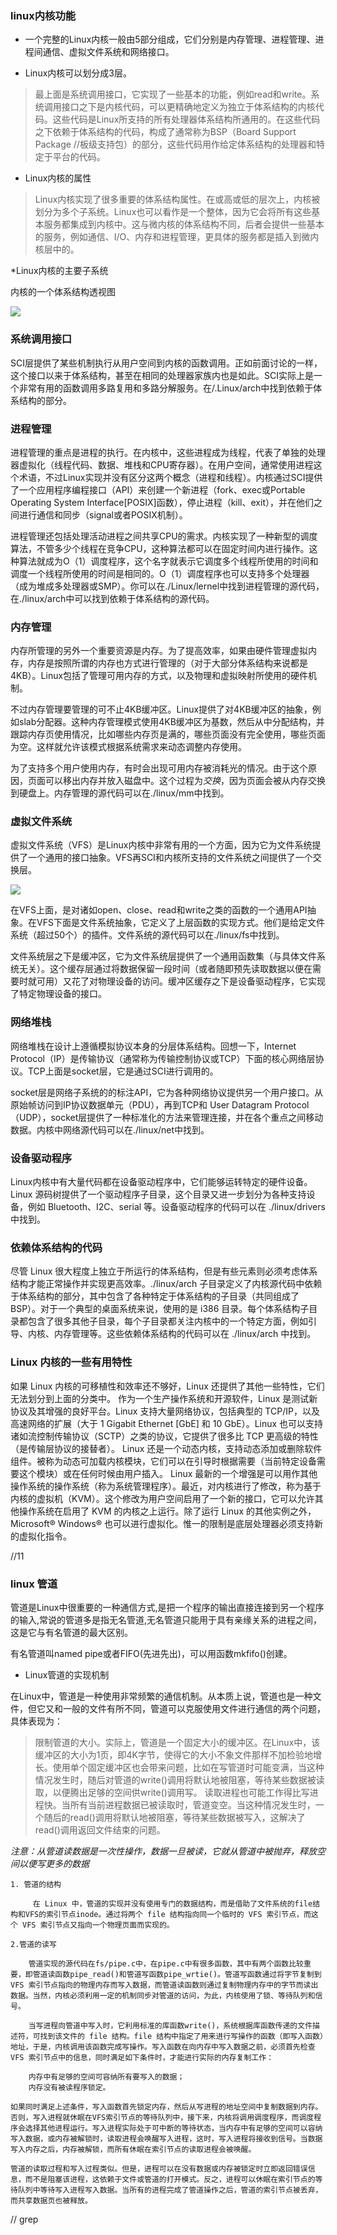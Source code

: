 ### linux内核功能

* 一个完整的Linux内核一般由5部分组成，它们分别是内存管理、进程管理、进程间通信、虚拟文件系统和网络接口。

* Linux内核可以划分成3层。
> 最上面是系统调用接口，它实现了一些基本的功能，例如read和write。系统调用接口之下是内核代码，可以更精确地定义为独立于体系结构的内核代码。这些代码是Linux所支持的所有处理器体系结构所通用的。在这些代码之下依赖于体系结构的代码，构成了通常称为BSP（Board Support Package //板级支持包）的部分，这些代码用作给定体系结构的处理器和特定于平台的代码。

* Linux内核的属性

> Linux内核实现了很多重要的体系结构属性。在或高或低的层次上，内核被划分为多个子系统。Linux也可以看作是一个整体，因为它会将所有这些基本服务都集成到内核中。这与微内核的体系结构不同，后者会提供一些基本的服务，例如通信、I/O、内存和进程管理，更具体的服务都是插入到微内核层中的。

*Linux内核的主要子系统  

内核的一个体系结构透视图  

![](https://github.com/zzxx9426/JAVA/blob/master/Linux%E5%86%85%E6%A0%B8%E7%BB%93%E6%9E%84%E9%80%8F%E8%A7%86%E5%9B%BE.png?raw=true)

### 系统调用接口

SCI层提供了某些机制执行从用户空间到内核的函数调用。正如前面讨论的一样，这个接口以来于体系结构，甚至在相同的处理器家族内也是如此。SCI实际上是一个非常有用的函数调用多路复用和多路分解服务。在/.Linux/arch中找到依赖于体系结构的部分。

### 进程管理

进程管理的重点是进程的执行。在内核中，这些进程成为线程，代表了单独的处理器虚拟化（线程代码、数据、堆栈和CPU寄存器）。在用户空间，通常使用进程这个术语，不过Linux实现并没有区分这两个概念（进程和线程）。内核通过SCI提供了一个应用程序编程接口（API）来创建一个新进程（fork、exec或Portable Operating System Interface[POSIX]函数），停止进程（kill、exit），并在他们之间进行通信和同步（signal或者POSIX机制）。
<br>

进程管理还包括处理活动进程之间共享CPU的需求。内核实现了一种新型的调度算法，不管多少个线程在竞争CPU，这种算法都可以在固定时间内进行操作。这种算法就成为O（1）调度程序，这个名字就表示它调度多个线程所使用的时间和调度一个线程所使用的时间是相同的。O（1）调度程序也可以支持多个处理器（成为堆成多处理器或SMP）。你可以在./Linux/lernel中找到进程管理的源代码，在./linux/arch中可以找到依赖于体系结构的源代码。  

### 内存管理

内存所管理的另外一个重要资源是内存。为了提高效率，如果由硬件管理虚拟内存，内存是按照所谓的内存也方式进行管理的（对于大部分体系结构来说都是4KB）。Linux包括了管理可用内存的方式，以及物理和虚拟映射所使用的硬件机制。

不过内存管理要管理的可不止4KB缓冲区。Linux提供了对4KB缓冲区的抽象，例如slab分配器。这种内存管理模式使用4KB缓冲区为基数，然后从中分配结构，并跟踪内存页使用情况，比如哪些内存页是满的，哪些页面没有完全使用，哪些页面为空。这样就允许该模式根据系统需求来动态调整内存使用。

为了支持多个用户使用内存，有时会出现可用内存被消耗光的情况。由于这个原因，页面可以移出内存并放入磁盘中。这个过程为*交换*，因为页面会被从内存交换到硬盘上。内存管理的源代码可以在./linux/mm中找到。  

### 虚拟文件系统

虚拟文件系统（VFS）是Linux内核中非常有用的一个方面，因为它为文件系统提供了一个通用的接口抽象。VFS再SCI和内核所支持的文件系统之间提供了一个交换层。

![](https://github.com/zzxx9426/JAVA/blob/master/%E8%99%9A%E6%8B%9F%E6%96%87%E4%BB%B6%E4%BA%A4%E6%8D%A2%E5%B1%82.png?raw=true)

在VFS上面，是对诸如open、close、read和write之类的函数的一个通用API抽象。在VFS下面是文件系统抽象，它定义了上层函数的实现方式。他们是给定文件系统（超过50个）的插件。文件系统的源代码可以在./linux/fs中找到。

文件系统层之下是缓冲区，它为文件系统层提供了一个通用函数集（与具体文件系统无关）。这个缓存层通过将数据保留一段时间（或者随即预先读取数据以便在需要时就可用）又花了对物理设备的访问。缓冲区缓存之下是设备驱动程序，它实现了特定物理设备的接口。

### 网络堆栈

网络堆栈在设计上遵循模拟协议本身的分层体系结构。回想一下，Internet Protocol（IP）是传输协议（通常称为传输控制协议或TCP）下面的核心网络层协议。TCP上面是socket层，它是通过SCI进行调用的。

socket层是网络子系统的的标注API，它为各种网络协议提供另一个用户接口。从原始帧访问到IP协议数据单元（PDU），再到TCP和 User Datagram Protocol（UDP），socket层提供了一种标准化的方法来管理连接，并在各个重点之间移动数据。内核中网络源代码可以在./linux/net中找到。

### 设备驱动程序

Linux内核中有大量代码都在设备驱动程序中，它们能够运转特定的硬件设备。Linux 源码树提供了一个驱动程序子目录，这个目录又进一步划分为各种支持设备，例如 Bluetooth、I2C、serial 等。设备驱动程序的代码可以在 ./linux/drivers 中找到。


### 依赖体系结构的代码
尽管 Linux 很大程度上独立于所运行的体系结构，但是有些元素则必须考虑体系结构才能正常操作并实现更高效率。./linux/arch 子目录定义了内核源代码中依赖于体系结构的部分，其中包含了各种特定于体系结构的子目录（共同组成了 BSP）。对于一个典型的桌面系统来说，使用的是 i386 目录。每个体系结构子目录都包含了很多其他子目录，每个子目录都关注内核中的一个特定方面，例如引导、内核、内存管理等。这些依赖体系结构的代码可以在 ./linux/arch 中找到。

### Linux 内核的一些有用特性
如果 Linux 内核的可移植性和效率还不够好，Linux 还提供了其他一些特性，它们无法划分到上面的分类中。
作为一个生产操作系统和开源软件，Linux 是测试新协议及其增强的良好平台。Linux 支持大量网络协议，包括典型的 TCP/IP，以及高速网络的扩展（大于 1 Gigabit Ethernet [GbE] 和 10 GbE）。Linux 也可以支持诸如流控制传输协议（SCTP）之类的协议，它提供了很多比 TCP 更高级的特性（是传输层协议的接替者）。
Linux 还是一个动态内核，支持动态添加或删除软件组件。被称为动态可加载内核模块，它们可以在引导时根据需要（当前特定设备需要这个模块）或在任何时候由用户插入。
Linux 最新的一个增强是可以用作其他操作系统的操作系统（称为系统管理程序）。最近，对内核进行了修改，称为基于内核的虚拟机（KVM）。这个修改为用户空间启用了一个新的接口，它可以允许其他操作系统在启用了 KVM 的内核之上运行。除了运行 Linux 的其他实例之外， Microsoft® Windows® 也可以进行虚拟化。惟一的限制是底层处理器必须支持新的虚拟化指令。



//11

### linux 管道 

管道是Linux中很重要的一种通信方式,是把一个程序的输出直接连接到另一个程序的输入,常说的管道多是指无名管道,无名管道只能用于具有亲缘关系的进程之间，这是它与有名管道的最大区别。

有名管道叫named pipe或者FIFO(先进先出)，可以用函数mkfifo()创建。

* Linux管道的实现机制

在Linux中，管道是一种使用非常频繁的通信机制。从本质上说，管道也是一种文件，但它又和一般的文件有所不同，管道可以克服使用文件进行通信的两个问题，具体表现为：
> 限制管道的大小。实际上，管道是一个固定大小的缓冲区。在Linux中，该缓冲区的大小为1页，即4K字节，使得它的大小不象文件那样不加检验地增长。使用单个固定缓冲区也会带来问题，比如在写管道时可能变满，当这种情况发生时，随后对管道的write()调用将默认地被阻塞，等待某些数据被读取，以便腾出足够的空间供write()调用写。
> 读取进程也可能工作得比写进程快。当所有当前进程数据已被读取时，管道变空。当这种情况发生时，一个随后的read()调用将默认地被阻塞，等待某些数据被写入，这解决了read()调用返回文件结束的问题。
> 
*注意：从管道读数据是一次性操作，数据一旦被读，它就从管道中被抛弃，释放空间以便写更多的数据*
```
1. 管道的结构

     在 Linux 中，管道的实现并没有使用专门的数据结构，而是借助了文件系统的file结构和VFS的索引节点inode。通过将两个 file 结构指向同一个临时的 VFS 索引节点，而这个 VFS 索引节点又指向一个物理页面而实现的。

2.管道的读写

    管道实现的源代码在fs/pipe.c中，在pipe.c中有很多函数，其中有两个函数比较重要，即管道读函数pipe_read()和管道写函数pipe_wrtie()。管道写函数通过将字节复制到 VFS 索引节点指向的物理内存而写入数据，而管道读函数则通过复制物理内存中的字节而读出数据。当然，内核必须利用一定的机制同步对管道的访问，为此，内核使用了锁、等待队列和信号。

    当写进程向管道中写入时，它利用标准的库函数write()，系统根据库函数传递的文件描述符，可找到该文件的 file 结构。file 结构中指定了用来进行写操作的函数（即写入函数）地址，于是，内核调用该函数完成写操作。写入函数在向内存中写入数据之前，必须首先检查 VFS 索引节点中的信息，同时满足如下条件时，才能进行实际的内存复制工作：
 
    内存中有足够的空间可容纳所有要写入的数据；  
    内存没有被读程序锁定。  
 
如果同时满足上述条件，写入函数首先锁定内存，然后从写进程的地址空间中复制数据到内存。否则，写入进程就休眠在VFS索引节点的等待队列中，接下来，内核将调用调度程序，而调度程序会选择其他进程运行。写入进程实际处于可中断的等待状态，当内存中有足够的空间可以容纳写入数据，或内存被解锁时，读取进程会唤醒写入进程，这时，写入进程将接收到信号。当数据写入内存之后，内存被解锁，而所有休眠在索引节点的读取进程会被唤醒。

管道的读取过程和写入过程类似。但是，进程可以在没有数据或内存被锁定时立即返回错误信息，而不是阻塞该进程，这依赖于文件或管道的打开模式。反之，进程可以休眠在索引节点的等待队列中等待写入进程写入数据。当所有的进程完成了管道操作之后，管道的索引节点被丢弃，而共享数据页也被释放。
```

      
// grep
















